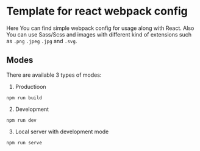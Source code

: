 # Template for react webpack config

Here You can find simple webpack config for usage along with React. Also You can use Sass/Scss and images with different kind of extensions such as `.png` `.jpeg` `.jpg` and `.svg`.

## Modes

There are available 3 types of modes:

1. Productioon

```
npm run build
```

2. Development

```
npm run dev
```

3. Local server with development mode

```
npm run serve
```
